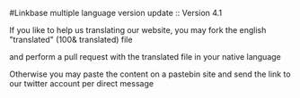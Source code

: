 #Linkbase multiple language version update :: Version 4.1

If you like to help us translating our website, you may fork the english "translated" (100& translated) file

and perform a pull request with the translated file in your native language

Otherwise you may paste the content on a pastebin site and send the link to our twitter account per direct message

